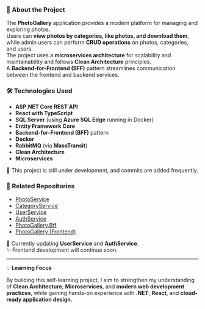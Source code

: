 ### 📸 About the Project

The **PhotoGallery** application provides a modern platform for managing and exploring photos.  
Users can **view photos by categories, like photos, and download them**, while admin users can perform **CRUD operations** on photos, categories, and users.  
The project uses a **microservices architecture** for scalability and maintainability and follows **Clean Architecture** principles.  
A **Backend-for-Frontend (BFF)** pattern streamlines communication between the frontend and backend services.

### 🛠️ Technologies Used
- **ASP.NET Core REST API**  
- **React with TypeScript**  
- **SQL Server** (using **Azure SQL Edge** running in Docker)  
- **Entity Framework Core**  
- **Backend-for-Frontend (BFF)** pattern  
- **Docker**  
- **RabbitMQ** (via **MassTransit**)  
- **Clean Architecture**  
- **Microservices**

🚧 This project is still under development, and commits are added frequently.

### 🔗 Related Repositories
- [PhotoService](https://github.com/scsfdev/PhotoService)  
- [CategoryService](https://github.com/scsfdev/CategoryService)  
- [UserService](https://github.com/scsfdev/UserService)  
- [AuthService](https://github.com/scsfdev/AuthService)  
- [PhotoGallery.Bff](https://github.com/scsfdev/PhotoGallery.Bff)  
- [PhotoGallery (Frontend)](https://github.com/scsfdev/PhotoGallery)

🧩 Currently updating **UserService** and **AuthService**.  
✨ Frontend development will continue soon.

---

💡 **Learning Focus**

By building this self-learning project, I aim to strengthen my understanding of **Clean Architecture**, **Microservices**, and **modern web development practices**, while gaining hands-on experience with **.NET**, **React**, and **cloud-ready application design**.

